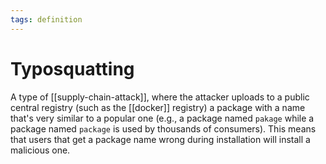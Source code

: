 ```yaml
---
tags: definition
---
```


# Typosquatting
A type of [[supply-chain-attack]], where the attacker uploads to a public central registry (such as the [[docker]] registry) a package with a name that's very similar to a popular one (e.g., a package named `pakage` while a package named `package` is used by thousands of consumers). This means that users that get a package name wrong during installation will install a malicious one.
